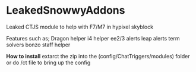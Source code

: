 # LeakedSnowwyAddons
Leaked CTJS module to help with F7/M7 in hypixel skyblock

Features such as;
Dragon helper
i4 helper
ee2/3 alerts
leap alerts
term solvers
bonzo staff helper

**How to install**
extarct the zip into the (config/ChatTriggers/modules) folder or do /ct file to bring up the config 
